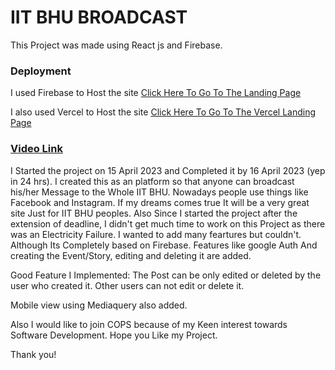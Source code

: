 # IIT BHU BROADCAST

This Project was made using React js and Firebase.

### Deployment
 
I used Firebase to Host the site [Click Here To Go To The Landing Page](https://iit-bhu-broadcast.web.app/)

I also used Vercel to Host the site [Click Here To Go To The Vercel Landing Page](https://iit-bhu-broadcast.vercel.app/)

### [Video Link](https://drive.google.com/file/d/1D7cDT7ExoXbr7iUksa6-YcuJqzJyjuPg/view?usp=sharing)

I Started the project on 15 April 2023 and Completed it by 16 April 2023 (yep in 24 hrs). I created this as an platform so that anyone can broadcast his/her Message to the Whole IIT BHU. Nowadays people use things like Facebook and Instagram. If my dreams comes true It will be a very great site Just for IIT BHU peoples. Also Since I started the project after the extension of deadline, I didn't get much time to work on this Project as there was an Electricity Failure. I wanted to add many feartures but couldn't. Although Its Completely based on Firebase. Features like google Auth And creating the Event/Story, editing and deleting it are added.

Good Feature I Implemented: The Post can be only edited or deleted by the user who created it. Other users can not edit or delete it.

Mobile view using Mediaquery also added.

Also I would like to join COPS because of my Keen interest towards Software Development. Hope you Like my Project.

Thank you!

